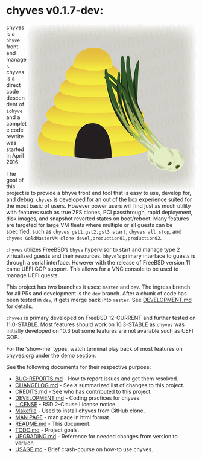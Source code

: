 # chyves v0.1.7-dev:

<img src="https://github.com/chyves/chyves-media/raw/master/chyves-logo-v1-medium.png" alt="chyves logo version 1" width="449" height="439" align="right">

chyves is a `bhyve` front end manager. chyves is a direct code descendent of `iohyve` and a complete code rewrite was started in April 2016.

The goal of this project is to provide a bhyve front end tool that is easy to use, develop for, and debug. `chyves` is developed for an out of the box experience suited for the most basic of users. However power users will find just as much utility with features such as true ZFS clones, PCI passthrough, rapid deployment, disk images, and snapshot reverted states on boot/reboot. Many features are targeted for large VM fleets where multiple or all guests can be specified, such as `chyves gst1,gst2,gst3 start`, `chyves all stop`, and `chyves GoldMasterVM clone devel,production01,production02`.

`chyves` utilizes FreeBSD’s `bhyve` hypervisor to start and manage type 2 virtualized guests and their resources. `bhyve`'s primary interface to guests is through a serial interface. However with the release of FreeBSD version 11 came UEFI GOP support. This allows for a VNC console to be used to manage UEFI guests.

This project has two branches it uses: `master` and `dev`. The ingress branch for all PRs and development is the `dev` branch. After a chunk of code has been tested in `dev`, it gets merge back into `master`. See [DEVELOPMENT.md](DEVELOPMENT.md) for details.

`chyves` is primary developed on FreeBSD 12-CURRENT and further tested on 11.0-STABLE. Most features should work on 10.3-STABLE as `chyves` was initially developed on 10.3 but some features are not available such as UEFI GOP.

For the 'show-me' types, watch terminal play back of most features on [chyves.org](http://chyves.org/) under the [demo section](http://chyves.org/#demo).

See the following documents for their respective purpose:
- [BUG-REPORTS.md](BUG-REPORTS.md) - How to report issues and get them resolved.
- [CHANGELOG.md](CHANGELOG.md) - See a summarized list of changes to this project.
- [CREDITS.md](CREDITS.md) - See who has contributed to this project.
- [DEVELOPMENT.md](DEVELOPMENT.md) - Coding practices for chyves.
- [LICENSE](LICENSE) - BSD 2-Clause License notice.
- [Makefile](Makefile) - Used to install chyves from GitHub clone.
- [MAN PAGE](http://htmlpreview.github.com/?https://raw.githubusercontent.com/chyves/chyves/master/man/chyves.8.html) - man page in html format.
- [README.md](README.md) - This document.
- [TODO.md](TODO.md) - Project goals.
- [UPGRADING.md](UPGRADING.md) - Reference for needed changes from version to version
- [USAGE.md](USAGE.md) - Brief crash-course on how-to use chyves.
